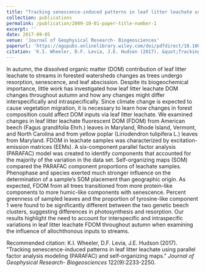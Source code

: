 ```yaml
---
title: "Tracking senescence‐induced patterns in leaf litter leachate using parallel factor analysis (PARAFAC) modeling and self‐organizing maps"
collection: publications
permalink: /publication/2009-10-01-paper-title-number-1
excerpt: ''
date: 2017-09-05
venue: 'Journal of Geophysical Research- Biogeosciences'
paperurl: 'https://agupubs.onlinelibrary.wiley.com/doi/pdfdirect/10.1002/2016JG003677'
citation: 'K.I. Wheeler, D.F. Levia, J.E. Hudson (2017). &quot;Tracking senescence-induced patterns in leaf litter leachate using parallel factor analysis modeling (PARAFAC) and self-organizing maps.&quot; <i>Journal of Geophysical Research- Biogeosciences</i> 122(9):2233-2250.' 
---
```

In autumn, the dissolved organic matter (DOM) contribution of leaf litter leachate to streams in forested watersheds changes as trees undergo resorption, senescence, and leaf abscission. Despite its biogeochemical importance, little work has investigated how leaf litter leachate DOM changes throughout autumn and how any changes might differ interspecifically and intraspecifically. Since climate change is expected to cause vegetation migration, it is necessary to learn how changes in forest composition could affect DOM inputs via leaf litter leachate. We examined changes in leaf litter leachate fluorescent DOM (FDOM) from American beech (Fagus grandifolia Ehrh.) leaves in Maryland, Rhode Island, Vermont, and North Carolina and from yellow poplar (Liriodendron tulipifera L.) leaves from Maryland. FDOM in leachate samples was characterized by excitation-emission matrices (EEMs). A six-component parallel factor analysis (PARAFAC) model was created to identify components that accounted for the majority of the variation in the data set. Self-organizing maps (SOM) compared the PARAFAC component proportions of leachate samples. Phenophase and species exerted much stronger influence on the determination of a sample’s SOM placement than geographic origin. As expected, FDOM from all trees transitioned from more protein-like components to more humic-like components with senescence. Percent greenness of sampled leaves and the proportion of tyrosine-like component 1 were found to be significantly different between the two genetic beech clusters, suggesting differences in photosynthesis and resorption. Our results highlight the need to account for interspecific and intraspecific variations in leaf litter leachate FDOM throughout autumn when examining the influence of allochthonous inputs to streams.


Recommended citation: K.I. Wheeler, D.F. Levia, J.E. Hudson (2017). "Tracking senescence-induced patterns in leaf litter leachate using parallel factor analysis modeling (PARAFAC) and self-organizing maps." <i>Journal of Geophysical Research- Biogeosciences</i> 122(9):2233-2250.